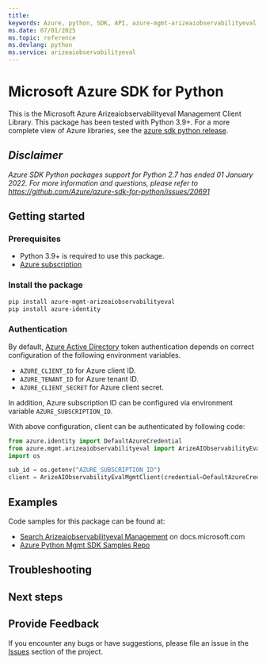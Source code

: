 ```yaml
---
title: 
keywords: Azure, python, SDK, API, azure-mgmt-arizeaiobservabilityeval, arizeaiobservabilityeval
ms.date: 07/01/2025
ms.topic: reference
ms.devlang: python
ms.service: arizeaiobservabilityeval
---
```

# Microsoft Azure SDK for Python

This is the Microsoft Azure Arizeaiobservabilityeval Management Client Library.
This package has been tested with Python 3.9+.
For a more complete view of Azure libraries, see the [azure sdk python release](https://aka.ms/azsdk/python/all).

## _Disclaimer_

_Azure SDK Python packages support for Python 2.7 has ended 01 January 2022. For more information and questions, please refer to https://github.com/Azure/azure-sdk-for-python/issues/20691_

## Getting started

### Prerequisites

- Python 3.9+ is required to use this package.
- [Azure subscription](https://azure.microsoft.com/free/)

### Install the package

```bash
pip install azure-mgmt-arizeaiobservabilityeval
pip install azure-identity
```

### Authentication

By default, [Azure Active Directory](https://aka.ms/awps/aad) token authentication depends on correct configuration of the following environment variables.

- `AZURE_CLIENT_ID` for Azure client ID.
- `AZURE_TENANT_ID` for Azure tenant ID.
- `AZURE_CLIENT_SECRET` for Azure client secret.

In addition, Azure subscription ID can be configured via environment variable `AZURE_SUBSCRIPTION_ID`.

With above configuration, client can be authenticated by following code:

```python
from azure.identity import DefaultAzureCredential
from azure.mgmt.arizeaiobservabilityeval import ArizeAIObservabilityEvalMgmtClient
import os

sub_id = os.getenv("AZURE_SUBSCRIPTION_ID")
client = ArizeAIObservabilityEvalMgmtClient(credential=DefaultAzureCredential(), subscription_id=sub_id)
```

## Examples

Code samples for this package can be found at:
- [Search Arizeaiobservabilityeval Management](/samples/browse/?languages=python&term=Getting%20started%20-%20Managing&terms=Getting%20started%20-%20Managing) on docs.microsoft.com
- [Azure Python Mgmt SDK Samples Repo](https://aka.ms/azsdk/python/mgmt/samples)


## Troubleshooting

## Next steps

## Provide Feedback

If you encounter any bugs or have suggestions, please file an issue in the
[Issues](https://github.com/Azure/azure-sdk-for-python/issues)
section of the project. 

